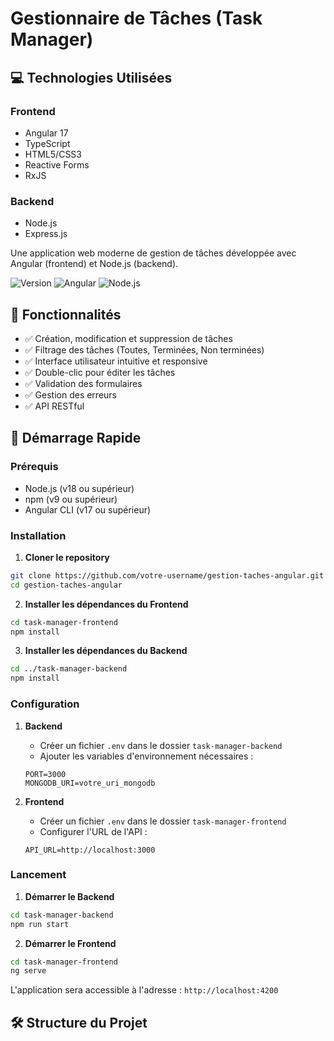 # Gestionnaire de Tâches (Task Manager)



## 💻 Technologies Utilisées

### Frontend
- Angular 17
- TypeScript
- HTML5/CSS3
- Reactive Forms
- RxJS

### Backend
- Node.js
- Express.js


Une application web moderne de gestion de tâches développée avec Angular (frontend) et Node.js (backend).

![Version](https://img.shields.io/badge/version-1.0.0-blue.svg)
![Angular](https://img.shields.io/badge/Angular-17.0.0-red.svg)
![Node.js](https://img.shields.io/badge/Node.js-18.0.0-green.svg)

## 🌟 Fonctionnalités

- ✅ Création, modification et suppression de tâches
- ✅ Filtrage des tâches (Toutes, Terminées, Non terminées)
- ✅ Interface utilisateur intuitive et responsive
- ✅ Double-clic pour éditer les tâches
- ✅ Validation des formulaires
- ✅ Gestion des erreurs
- ✅ API RESTful

## 🚀 Démarrage Rapide

### Prérequis

- Node.js (v18 ou supérieur)
- npm (v9 ou supérieur)
- Angular CLI (v17 ou supérieur)

### Installation

1. **Cloner le repository**
```bash
git clone https://github.com/votre-username/gestion-taches-angular.git
cd gestion-taches-angular
```

2. **Installer les dépendances du Frontend**
```bash
cd task-manager-frontend
npm install
```

3. **Installer les dépendances du Backend**
```bash
cd ../task-manager-backend
npm install
```

### Configuration

1. **Backend**
   - Créer un fichier `.env` dans le dossier `task-manager-backend`
   - Ajouter les variables d'environnement nécessaires :
   ```env
   PORT=3000
   MONGODB_URI=votre_uri_mongodb
   ```

2. **Frontend**
   - Créer un fichier `.env` dans le dossier `task-manager-frontend`
   - Configurer l'URL de l'API :
   ```env
   API_URL=http://localhost:3000
   ```

### Lancement

1. **Démarrer le Backend**
```bash
cd task-manager-backend
npm run start
```

2. **Démarrer le Frontend**
```bash
cd task-manager-frontend
ng serve
```

L'application sera accessible à l'adresse : `http://localhost:4200`

## 🛠️ Structure du Projet